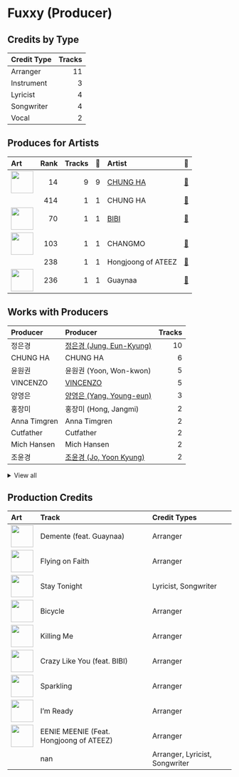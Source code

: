 # Fuxxy (Producer)

## Credits by Type

| Credit Type | Tracks |
|:---|---:|
| Arranger | 11 |
| Instrument | 3 |
| Lyricist | 4 |
| Songwriter | 4 |
| Vocal | 2 |

## Produces for Artists

| Art | Rank | Tracks | 💚 | Artist | 🔗 |
|:---|---:|---:|---:|:---|:---|
| <img src="https://i.scdn.co/image/ab6761610000e5eb8e075c754be58cc33e30905a" alt="" width="50" /> | 14 | 9 | 9 | [CHUNG HA](../../artists/chung_ha/overview.md) | [🔗](https://open.spotify.com/artist/2PSJ6YriU7JsFucxACpU7Y) |
| | 414 | 1 | 1 | CHUNG HA | [🔗](https://open.spotify.com/artist/73tdwqQJWnBdf1jyUeMwyu) |
| <img src="https://i.scdn.co/image/ab6761610000e5eb846662aa85d520b2442d3cd5" alt="" width="50" /> | 70 | 1 | 1 | [BIBI](../../artists/bibi/overview.md) | [🔗](https://open.spotify.com/artist/6UbmqUEgjLA6jAcXwbM1Z9) |
| <img src="https://i.scdn.co/image/ab6761610000e5eb06ffb2341b70acdcafa55599" alt="" width="50" /> | 103 | 1 | 1 | CHANGMO | [🔗](https://open.spotify.com/artist/3hvinNZRzTLoREmqFiKr1b) |
| | 238 | 1 | 1 | Hongjoong of ATEEZ | [🔗](https://open.spotify.com/artist/3MZLSgcd5kOdhrZasDMecx) |
| <img src="https://i.scdn.co/image/ab6761610000e5eba16d9cf3cc90e28089cdf291" alt="" width="50" /> | 236 | 1 | 1 | Guaynaa | [🔗](https://open.spotify.com/artist/0BqURncJM5B1BBu7UM51eq) |

## Works with Producers

| Producer | Producer | Tracks |
|:---|:---|---:|
| 정은경 | [정은경 (Jung, Eun-Kyung)](../정은경_(jung,_eun-kyung)/overview.md) | 10 |
| CHUNG HA | CHUNG HA | 6 |
| 윤원권 | 윤원권 (Yoon, Won-kwon) | 5 |
| VINCENZO | [VINCENZO](../vincenzo/overview.md) | 5 |
| 양영은 | [양영은 (Yang, Young-eun)](../양영은_(yang,_young-eun)/overview.md) | 3 |
| 홍장미 | 홍장미 (Hong, Jangmi) | 2 |
| Anna Timgren | Anna Timgren | 2 |
| Cutfather | Cutfather | 2 |
| Mich Hansen | Mich Hansen | 2 |
| 조윤경 | [조윤경 (Jo, Yoon Kyung)](../조윤경_(jo,_yoon_kyung)/overview.md) | 2 |


<details>
<summary>View all</summary>

| Producer | Producer | Tracks |
|:---|:---|---:|
| 김재웅 | 김재웅 (Kim, Jae-ung) | 2 |
| 김지현 | 김지현 (Kim, Ji Hyun) | 2 |
| 구종필 | [구종필 (Koo, Jong-Pil)](../구종필_(koo,_jong-pil)/overview.md) | 2 |
| KLOË | KLOË (KLOE) | 1 |
| Roberto Vazquez | Roberto Vazquez | 1 |
| Stay Tuned | Stay Tuned | 1 |
| Sam Merrifield | Sam Merrifield | 1 |
| Daniel Davidsen | Daniel Davidsen | 1 |
| Daniel Mirza Salcedo | Daniel Mirza Salcedo | 1 |
| Tom Hollings | Tom Hollings | 1 |
| Rick Parkhouse | Rick Parkhouse | 1 |
| Lao Ra | Lao Ra | 1 |
| Daniel Kim | Daniel Kim | 1 |
| Jeremy G | Jeremy G | 1 |
| Celine Svanbäck | Celine Svanbäck (Svanbäck, Celine) | 1 |
| Anne-Marie | Anne-Marie | 1 |
| Digital Farm Animals | Digital Farm Animals | 1 |
| DRK | DRK | 1 |
| Jack Harvey | Jack Harvey | 1 |
| 박재선 | 박재선 (Park, Jason) | 1 |
| Sara Boe | Sara Boe | 1 |
| Jeppe London Bilsby | Jeppe London Bilsby | 1 |
| 창모 | 창모 (CHANGMO) | 1 |
| luvssong | luvssong | 1 |
| Maryjane | Maryjane | 1 |
| Lucas | Lucas | 1 |
| Joe Harvey | Joe Harvey | 1 |
| BIBI | BIBI | 1 |
| Red Triangle | Red Triangle | 1 |
| Alawn | Alawn | 1 |
| 김수정 | 김수정 (김수정) | 1 |
| George Tizzard | George Tizzard | 1 |
| Samuel Brennan | Samuel Brennan | 1 |
| Musikality | Musikality | 1 |
| Prime Time | Prime Time | 1 |
| Dawn Elektra | Dawn Elektra | 1 |
| Tinashé Fazakerley | Tinashé Fazakerley (Fazakerley, Tinashé) | 1 |
| Wayne Hector | Wayne Hector | 1 |
| Billen Ted | Billen Ted | 1 |
| Guaynaa | Guaynaa | 1 |
| Jeremy Stack | Jeremy Stack | 1 |
| 김홍중 | 김홍중 (Kim, Hong Joong) | 1 |
| Ryan S. Jhun | [Ryan S. Jhun](../ryan_s__jhun/overview.md) | 1 |
| BXN | BXN | 1 |
| Samuel Preston | Samuel Preston | 1 |
| Conor Blake | Conor Blake | 1 |

</details>


## Production Credits

| Art | Track | Credit Types |
|:---|:---|:---|
| <img src="https://i.scdn.co/image/ab67616d0000b27328e5351049de8f6ee39111f5" alt="" width="50" /> | Demente (feat. Guaynaa) | Arranger |
| <img src="https://i.scdn.co/image/ab67616d0000b27328e5351049de8f6ee39111f5" alt="" width="50" /> | Flying on Faith | Arranger |
| <img src="https://i.scdn.co/image/ab67616d0000b27328e5351049de8f6ee39111f5" alt="" width="50" /> | Stay Tonight | Lyricist, Songwriter |
| <img src="https://i.scdn.co/image/ab67616d0000b27328e5351049de8f6ee39111f5" alt="" width="50" /> | Bicycle | Arranger |
| <img src="https://i.scdn.co/image/ab67616d0000b273df3abb2b0071d1b11200db47" alt="" width="50" /> | Killing Me | Arranger |
| <img src="https://i.scdn.co/image/ab67616d0000b27329322a53482da3542ae9d033" alt="" width="50" /> | Crazy Like You (feat. BIBI) | Arranger |
| <img src="https://i.scdn.co/image/ab67616d0000b27329322a53482da3542ae9d033" alt="" width="50" /> | Sparkling | Arranger |
| <img src="https://i.scdn.co/image/ab67616d0000b2735f117dc77b6c36fba0ff9b1e" alt="" width="50" /> | I’m Ready | Arranger |
| <img src="https://i.scdn.co/image/ab67616d0000b2735f117dc77b6c36fba0ff9b1e" alt="" width="50" /> | EENIE MEENIE (Feat. Hongjoong of ATEEZ) | Arranger |
| | nan | Arranger, Lyricist, Songwriter |